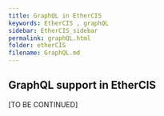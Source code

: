 ```yaml
---
title: GraphQL in EtherCIS  
keywords: EtherCIS , graphQL
sidebar: EtherCIS_sidebar
permalink: graphQL.html
folder: etherCIS
filename: GraphQL.md
---
```


## GraphQL support in EtherCIS

[TO BE CONTINUED]
